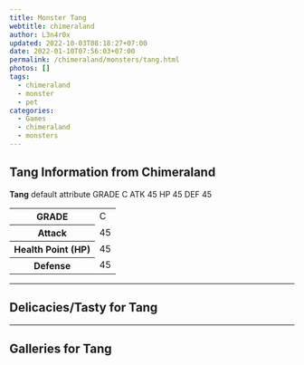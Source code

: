 ```yaml
---
title: Monster Tang
webtitle: chimeraland
author: L3n4r0x
updated: 2022-10-03T08:18:27+07:00
date: 2022-01-10T07:56:03+07:00
permalink: /chimeraland/monsters/tang.html
photos: []
tags:
  - chimeraland
  - monster
  - pet
categories:
  - Games
  - chimeraland
  - monsters
---
```


<section id="bootstrap-wrapper"><link rel="stylesheet" href="https://rawcdn.githack.com/dimaslanjaka/Web-Manajemen/0c3b5aa1813bd4abcd2c11bf3e37928b15c28664/css/bootstrap-5-3-0-alpha3-wrapper.css"/><h2 id="attribute">Tang Information from Chimeraland</h2><p><b>Tang</b> default attribute GRADE C ATK 45 HP 45 DEF 45<table><tr><th>GRADE</th><td>C</td></tr><tr><th>Attack</th><td>45</td></tr><tr><th>Health Point (HP)</th><td>45</td></tr><tr><th>Defense</th><td>45</td></tr></table></p><hr/><h2 id="delicacies">Delicacies/Tasty for Tang</h2><div class="text-white bg-dark"></div><hr/><div id="gallery"><h2>Galleries for Tang</h2><div class="row"></div></div></section>